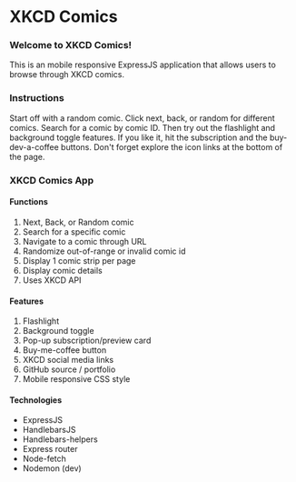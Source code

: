 # XKCD Comics  

### Welcome to XKCD Comics!  

This is an mobile responsive ExpressJS application that allows users to browse through XKCD comics.

### Instructions  

Start off with a random comic. Click next, back, or random for different comics. Search for a comic by comic ID. Then try out the flashlight and background toggle features. If you like it, hit the subscription and the buy-dev-a-coffee buttons. Don't forget explore the icon links at the bottom of the page.

### XKCD Comics App  

#### Functions  
1. Next, Back, or Random comic
2. Search for a specific comic
3. Navigate to a comic through URL
4. Randomize out-of-range or invalid comic id
5. Display 1 comic strip per page
6. Display comic details
7. Uses XKCD API

#### Features  
1. Flashlight
2. Background toggle
3. Pop-up subscription/preview card
4. Buy-me-coffee button
5. XKCD social media links
6. GitHub source / portfolio
7. Mobile responsive CSS style

#### Technologies  
- ExpressJS
- HandlebarsJS
- Handlebars-helpers
- Express router
- Node-fetch
- Nodemon (dev)